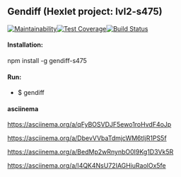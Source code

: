 ## Gendiff (Hexlet project: lvl2-s475)

[![Maintainability](https://api.codeclimate.com/v1/badges/fde89405e5294b3b9b51/maintainability)](https://codeclimate.com/github/lev33/project-lvl2-s475/maintainability)[![Test Coverage](https://api.codeclimate.com/v1/badges/fde89405e5294b3b9b51/test_coverage)](https://codeclimate.com/github/lev33/project-lvl2-s475/test_coverage)[![Build Status](https://travis-ci.org/lev33/project-lvl2-s475.svg?branch=master)](https://travis-ci.org/lev33/project-lvl2-s475)

#### Installation:

npm install -g gendiff-s475

#### Run:

*  $ gendiff

#### asciinema

https://asciinema.org/a/qFyBOSVDJF5ewo1roHvdF4oJp

https://asciinema.org/a/DbevVVbaTdmjcWM6tIjR1PS5f

https://asciinema.org/a/BedMp2wRnynbO0I9Kg1D3Vk5R

https://asciinema.org/a/I4QK4NsU72IAGHiuRaolOx5fe

